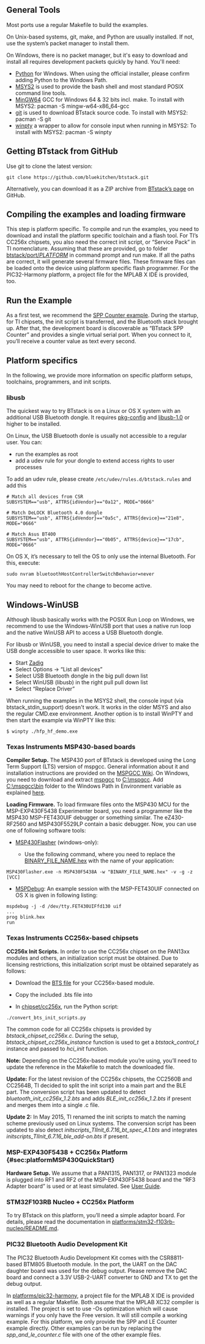 
## General Tools

Most ports use a regular Makefile to build the examples.

On Unix-based systems, git, make, and Python are usually installed. If
not, use the system’s packet manager to install them.

On Windows, there is no packet manager, but it's easy to download and install all requires development packets quickly by hand. You'll need:

- [Python](http://www.python.org/getit/) for Windows. When using the official installer, please confirm adding Python to the Windows Path.
- [MSYS2](https://msys2.github.io) is used to provide the bash shell and most standard POSIX command line tools.
- [MinGW64](https://mingw-w64.org/doku.php) GCC for Windows 64 & 32 bits incl. make. To install with MSYS2: pacman -S mingw-w64-x86_64-gcc
- [git](https://git-scm.com) is used to download BTstack source code. To install with MSYS2: pacman -S git
- [winpty](https://github.com/rprichard/winpty) a wrapper to allow for console input when running in MSYS2: To install with MSYS2: pacman -S winpty

## Getting BTstack from GitHub

Use git to clone the latest version:

    git clone https://github.com/bluekitchen/btstack.git
        
Alternatively, you can download it as a ZIP archive from
[BTstack’s page](https://github.com/bluekitchen/btstack/archive/master.zip) on
GitHub.

## Compiling the examples and loading firmware

This step is platform specific. To compile and run the examples, you
need to download and install the platform specific toolchain and a flash
tool. For TI’s CC256x chipsets, you also need the correct init script,
or “Service Pack” in TI nomenclature. Assuming that these are provided,
go to folder [btstack/port/$PLATFORM$]() in command prompt and run make. 
If all the paths are correct, it will generate several firmware files. These firmware files
can be loaded onto the device using platform specific flash programmer.
For the PIC32-Harmony platform, a project file for the MPLAB X IDE is
provided, too.

## Run the Example

As a first test, we recommend the [SPP Counter example](examples/generated/#sec:sppcounterExample). 
During the startup, for TI chipsets, the init
script is transferred, and the Bluetooth stack brought up. After that,
the development board is discoverable as “BTstack SPP Counter” and
provides a single virtual serial port. When you connect to it, you’ll
receive a counter value as text every second.

## Platform specifics

In the following, we provide more information on specific platform
setups, toolchains, programmers, and init scripts.

### libusb

The quickest way to try BTstack is on a Linux or OS X system with an
additional USB Bluetooth dongle. It requires
[pkg-config](http://www.freedesktop.org/wiki/Software/pkg-config/)
and [libusb-1.0](http://libusb.info) or higher to be
installed.

On Linux, the USB Bluetooth donle is usually not accessible to a regular user. You can:
- run the examples as root
- add a udev rule for your dongle to extend access rights to user processes

To add an udev rule, please create `/etc/udev/rules.d/btstack.rules` and add this

    # Match all devices from CSR
    SUBSYSTEM=="usb", ATTRS{idVendor}=="0a12", MODE="0666"

    # Match DeLOCK Bluetooth 4.0 dongle
    SUBSYSTEM=="usb", ATTRS{idVendor}=="0a5c", ATTRS{device}=="21e8", MODE="0666"

    # Match Asus BT400
    SUBSYSTEM=="usb", ATTRS{idVendor}=="0b05", ATTRS{device}=="17cb", MODE="0666"

On OS X, it’s necessary to tell the OS to only use the internal
Bluetooth. For this, execute:

    sudo nvram bluetoothHostControllerSwitchBehavior=never

You may need to reboot for the change to become active.

## Windows-WinUSB

Although libusb basically works with the POSIX Run Loop on Windows, we recommend to use the Windows-WinUSB port that uses a native run loop and the native WinUSB API to access a USB Bluetooth dongle.

For libusb or WinUSB, you need to install a special device driver to make the USB dongle accessible to user space. It works like this:

-   Start [Zadig](http://zadig.akeo.ie)
-   Select Options -> “List all devices”
-   Select USB Bluetooth dongle in the big pull down list
-   Select WinUSB (libusb) in the right pull pull down list
-   Select “Replace Driver”

When running the examples in the MSYS2 shell, the console input (via btstack_stdin_support) doesn't work. It works in the older MSYS and also the regular CMD.exe environment. Another option is to install WinPTY and then start the example via WinPTY like this:

    $ winpty ./hfp_hf_demo.exe

### Texas Instruments MSP430-based boards

**Compiler Setup.** The MSP430 port of BTstack is developed using the
Long Term Support (LTS) version of mspgcc. General information about it
and installation instructions are provided on the 
[MSPGCC Wiki](http://sourceforge.net/apps/mediawiki/mspgcc/index.php?title=MSPGCC_Wiki).
On Windows, you need to download and extract 
[mspgcc](http://sourceforge.net/projects/mspgcc/files/Windows/mingw32/)
to [C:\mspgcc](). Add [C:\mspgcc\bin]() folder to the Windows Path in Environment 
variable as explained [here](#sec:windowsPathQuickStart).

**Loading Firmware.** To load firmware files onto the MSP430 MCU for the
MSP-EXP430F5438 Experimenter board, you need a programmer like the
MSP430 MSP-FET430UIF debugger or something similar. The eZ430-RF2560 and
MSP430F5529LP contain a basic debugger. Now, you can use one of
following software tools:

-   [MSP430Flasher](http://processors.wiki.ti.com/index.php/MSP430_Flasher_Command_Line_Programmer)
    (windows-only):

    -   Use the following command, where you need to replace the [BINARY_FILE_NAME.hex]() with
        the name of your application:

<!-- -->

    MSP430Flasher.exe -n MSP430F5438A -w "BINARY_FILE_NAME.hex" -v -g -z [VCC]
           

-   [MSPDebug](http://mspdebug.sourceforge.net/):
    An example session with the MSP-FET430UIF connected on OS X is given
    in following listing:

<!-- -->

    mspdebug -j -d /dev/tty.FET430UIFfd130 uif
    ... 
    prog blink.hex
    run

### Texas Instruments CC256x-based chipsets

**CC256x Init Scripts.** In order to use the CC256x chipset on the
PAN13xx modules and others, an initialization script must be obtained.
Due to licensing restrictions, this initialization script must be
obtained separately as follows:

-   Download the [BTS file](http://processors.wiki.ti.com/index.php/CC256x_Downloads)
    for your CC256x-based module.

-   Copy the included .bts file into

-   In [chipset/cc256x](), run the Python script: 

<!-- -->

    ./convert_bts_init_scripts.py

The common code for all CC256x chipsets is provided by
*btstack_chipset_cc256x.c*. During the setup,
*btstack_chipset_cc256x_instance* function is used to get a
*btstack_control_t* instance and passed to *hci_init* function.

**Note:** Depending on the CC256x-based module you’re using, you’ll need
to update the reference in the Makefile to match the downloaded file.

**Update:** For the latest revision of the CC256x chipsets, the CC2560B
and CC2564B, TI decided to split the init script into a main part and
the BLE part. The conversion script has been updated to detect
*bluetooth_init_cc256x_1.2.bts* and adds *BLE_init_cc256x_1.2.bts*
if present and merges them into a single .c file.

**Update 2:** In May 2015, TI renamed the init scripts to match
the naming scheme previously used on Linux systems. The conversion
script has been updated to also detect *initscripts_TIInit_6.7.16_bt_spec_4.1.bts*
and integrates *initscripts_TIInit_6.7.16_ble_add-on.bts* if present.

### MSP-EXP430F5438 + CC256x Platform {#sec:platformMSP430QuickStart}

**Hardware Setup.** We assume that a PAN1315, PAN1317, or PAN1323 module
is plugged into RF1 and RF2 of the MSP-EXP430F5438 board and the “RF3
Adapter board” is used or at least simulated. See [User
Guide](http://processors.wiki.ti.com/index.php/PAN1315EMK_User_Guide#RF3_Connector).

### STM32F103RB Nucleo + CC256x Platform

To try BTstack on this platform, you’ll need a simple adaptor board. For
details, please read the documentation in [platforms/stm32-f103rb-nucleo/README.md]().

### PIC32 Bluetooth Audio Development Kit

The PIC32 Bluetooth Audio Development Kit comes with the CSR8811-based
BTM805 Bluetooth module. In the port, the UART on the DAC daughter board
was used for the debug output. Please remove the DAC board and connect a
3.3V USB-2-UART converter to GND and TX to get the debug output.

In [platforms/pic32-harmony](), a project file for the MPLAB X IDE 
is provided as well as a regular
Makefile. Both assume that the MPLAB XC32 compiler is installed. The
project is set to use -Os optimization which will cause warnings if you
only have the Free version. It will still compile a working example. For
this platform, we only provide the SPP and LE Counter example directly.
Other examples can be run by replacing the *spp_and_le_counter.c* file
with one of the other example files.
